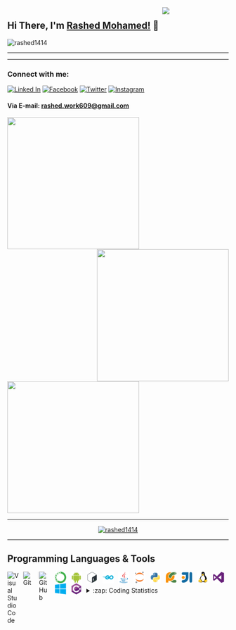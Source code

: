 <img align="right" src="https://media.giphy.com/media/26vACLXgansDXwHzzI/giphy.gif" width=30%>

## Hi There, I'm [Rashed Mohamed!](--) 👋    

<p align="left"> <img width="100px" src="https://komarev.com/ghpvc/?username=rashed1414&label=Views&color=blue&style=plastic" alt="rashed1414" /> </p>

---

---






### Connect with me:
[![Linked In ](https://img.shields.io/badge/LinkedIn-Connect%20With%20Me-blue?style=for-the-badge&logo=linkedin)](https://www.linkedin.com/in/14-rashed/) [![Facebook](https://img.shields.io/badge/Facebook-Connect%20With%20Me-blue?style=for-the-badge&logo=facebook)]() 
[![Twitter](https://img.shields.io/badge/Twitter-Connect%20With%20Me-blue?style=for-the-badge&logo=twitter)]()
[![Instagram](https://img.shields.io/badge/Instagram-Follow%20Me-blue?style=for-the-badge&logo=instagram)]()


#### Via E-mail: rashed.work609@gmail.com




<a href="https://github.com/rashed1414">
  <img align="left" src="https://github-readme-stats.vercel.app/api/top-langs/?username=rashed1414&theme=light&hide_langs_below=1" width="300"  height="300" />
</a>
<a href="https://github.com/rashed1414">
 <img align="right" src="https://github-readme-stats.vercel.app/api?username=rashed1414&show_icons=true&theme=light&line_height=32" width="300"  height="300"/>
</a>


<p><img align="center" src="https://github-readme-streak-stats.herokuapp.com/?user=rashed1414&" width="300"  height="300" /></p>



<div align="left">
  
---
<p align="center"> <a href="https://github.com/ryo-ma/github-profile-trophy"><img src="https://github-profile-trophy.vercel.app/?username=rashed1414&theme=monokai" alt="rashed1414" /></a> </p>


---


## Programming Languages & Tools


[<img align="left" alt="Visual Studio Code" width="26px" src="https://cdn.jsdelivr.net/gh/devicons/devicon/icons/vscode/vscode-original.svg" style="padding-right:10px;" />]()
[<img align="left" alt="Git" width="26px" src="https://cdn.jsdelivr.net/gh/devicons/devicon/icons/git/git-original.svg" style="padding-right:10px;" />]()
[<img align="left" alt="GitHub" width="26px" src="https://user-images.githubusercontent.com/3369400/139447912-e0f43f33-6d9f-45f8-be46-2df5bbc91289.png" style="padding-right:10px;" />]()
[<img align="left" alt="Anaconda" width="26px" src="https://github.com/devicons/devicon/blob/v2.15.1/icons/anaconda/anaconda-original.svg" style="padding-right:10px;" />]()
[<img align="left" alt="Android" width="26px" src="https://github.com/devicons/devicon/blob/v2.15.1/icons/android/android-original.svg" style="padding-right:10px;" />]()
[<img align="left" alt="Bash" width="26px" src="https://github.com/devicons/devicon/blob/v2.15.1/icons/bash/bash-original.svg" style="padding-right:10px;" />]()
[<img align="left" alt="Go" width="26px" src="https://github.com/devicons/devicon/blob/v2.15.1/icons/go/go-original-wordmark.svg" style="padding-right:10px;" />]()
[<img align="left" alt="Java" width="26px" src="https://github.com/devicons/devicon/blob/v2.15.1/icons/java/java-original.svg" style="padding-right:10px;" />]()
[<img align="left" alt="Jupyter" width="26px" src="https://github.com/devicons/devicon/blob/v2.15.1/icons/jupyter/jupyter-original.svg" style="padding-right:10px;" />]()
[<img align="left" alt="Python" width="26px" src="https://github.com/devicons/devicon/blob/v2.15.1/icons/python/python-original.svg" style="padding-right:10px;" />]()
[<img align="left" alt="Pycharm" width="26px" src="https://github.com/devicons/devicon/blob/v2.15.1/icons/pycharm/pycharm-original.svg" style="padding-right:10px;" />]()
[<img align="left" alt="Intillij" width="26px" src="https://github.com/devicons/devicon/blob/v2.15.1/icons/intellij/intellij-original.svg" style="padding-right:10px;" />]()
[<img align="left" alt="Linux" width="26px" src="https://github.com/devicons/devicon/blob/v2.15.1/icons/linux/linux-original.svg" style="padding-right:10px;" />]()
[<img align="left" alt="Microsoft Visual Studio" width="26px" src="https://github.com/devicons/devicon/blob/v2.15.1/icons/visualstudio/visualstudio-plain.svg" style="padding-right:10px;" />]()
[<img align="left" alt="Windows" width="26px" src="https://github.com/devicons/devicon/blob/v2.15.1/icons/windows8/windows8-original.svg" style="padding-right:10px;" />]()
[<img align="left" alt="C sharp" width="26px" src="https://github.com/devicons/devicon/blob/v2.15.1/icons/csharp/csharp-original.svg" style="padding-right:10px;" />]()

<br />
<br />

<details>
  <summary>:zap: Coding Statistics</summary>
  
<br />
<br />
  
  <img
     width="450"  height="400"
     align="left" src="https://wakatime.com/share/@309c5f1d-c262-4839-aeb0-85962c9aa247/92c69cd9-0241-4d4d-8b21-ed3a3d961b77.svg"
     style="border:5px solid black" />
  <img
     width="450"  height="400"
     align="right" src="https://wakatime.com/share/@309c5f1d-c262-4839-aeb0-85962c9aa247/7061972b-c58d-450e-ade6-d3d7caf43efe.svg"
      style="border:5px solid black"/>

  
  
 <img
     width="450"  height="400"
     align="left" src="https://wakatime.com/share/@309c5f1d-c262-4839-aeb0-85962c9aa247/27535861-51d3-4d0b-8706-bf26c1f4cc4d.png" 
     style="border:5px solid black" />
  <img
     width="450"  height="400"
     align="right" src="https://wakatime.com/share/@309c5f1d-c262-4839-aeb0-85962c9aa247/4359a51c-1c13-4d5e-be82-cb3d537eed92.png"
      style="border:5px solid black"/>
 
  

  

</details>





